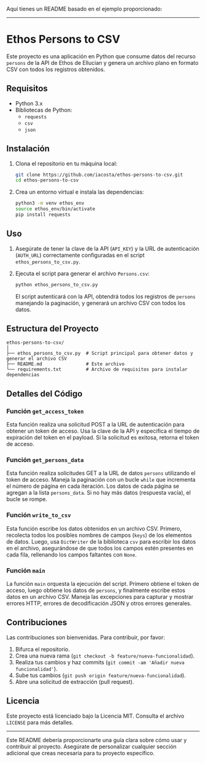 Aquí tienes un README basado en el ejemplo proporcionado:

---

# Ethos Persons to CSV

Este proyecto es una aplicación en Python que consume datos del recurso `persons` de la API de Ethos de Ellucian y genera un archivo plano en formato CSV con todos los registros obtenidos.

## Requisitos

- Python 3.x
- Bibliotecas de Python:
  - `requests`
  - `csv`
  - `json`

## Instalación

1. Clona el repositorio en tu máquina local:

   ```sh
   git clone https://github.com/iacosta/ethos-persons-to-csv.git
   cd ethos-persons-to-csv
   ```

2. Crea un entorno virtual e instala las dependencias:

   ```sh
   python3 -m venv ethos_env
   source ethos_env/bin/activate
   pip install requests
   ```

## Uso

1. Asegúrate de tener la clave de la API (`API_KEY`) y la URL de autenticación (`AUTH_URL`) correctamente configuradas en el script `ethos_persons_to_csv.py`.

2. Ejecuta el script para generar el archivo `Persons.csv`:

   ```sh
   python ethos_persons_to_csv.py
   ```

   El script autenticará con la API, obtendrá todos los registros de `persons` manejando la paginación, y generará un archivo CSV con todos los datos.

## Estructura del Proyecto

```plaintext
ethos-persons-to-csv/
│
├── ethos_persons_to_csv.py  # Script principal para obtener datos y generar el archivo CSV
├── README.md                # Este archivo
└── requirements.txt         # Archivo de requisitos para instalar dependencias
```

## Detalles del Código

### Función `get_access_token`

Esta función realiza una solicitud POST a la URL de autenticación para obtener un token de acceso. Usa la clave de la API y especifica el tiempo de expiración del token en el payload. Si la solicitud es exitosa, retorna el token de acceso.

### Función `get_persons_data`

Esta función realiza solicitudes GET a la URL de datos `persons` utilizando el token de acceso. Maneja la paginación con un bucle `while` que incrementa el número de página en cada iteración. Los datos de cada página se agregan a la lista `persons_data`. Si no hay más datos (respuesta vacía), el bucle se rompe.

### Función `write_to_csv`

Esta función escribe los datos obtenidos en un archivo CSV. Primero, recolecta todos los posibles nombres de campos (`keys`) de los elementos de datos. Luego, usa `DictWriter` de la biblioteca `csv` para escribir los datos en el archivo, asegurándose de que todos los campos estén presentes en cada fila, rellenando los campos faltantes con `None`.

### Función `main`

La función `main` orquesta la ejecución del script. Primero obtiene el token de acceso, luego obtiene los datos de `persons`, y finalmente escribe estos datos en un archivo CSV. Maneja las excepciones para capturar y mostrar errores HTTP, errores de decodificación JSON y otros errores generales.

## Contribuciones

Las contribuciones son bienvenidas. Para contribuir, por favor:

1. Bifurca el repositorio.
2. Crea una nueva rama (`git checkout -b feature/nueva-funcionalidad`).
3. Realiza tus cambios y haz commits (`git commit -am 'Añadir nueva funcionalidad'`).
4. Sube tus cambios (`git push origin feature/nueva-funcionalidad`).
5. Abre una solicitud de extracción (pull request).

## Licencia

Este proyecto está licenciado bajo la Licencia MIT. Consulta el archivo `LICENSE` para más detalles.

---

Este README debería proporcionarte una guía clara sobre cómo usar y contribuir al proyecto. Asegúrate de personalizar cualquier sección adicional que creas necesaria para tu proyecto específico.

